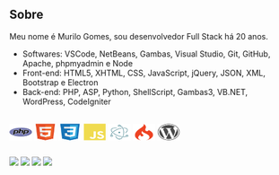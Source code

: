 ## Sobre

Meu nome é Murilo Gomes, sou desenvolvedor Full Stack há 20 anos.

- Softwares: VSCode, NetBeans, Gambas, Visual Studio, Git, GitHub, Apache, phpmyadmin e Node
- Front-end: HTML5, XHTML, CSS, JavaScript, jQuery, JSON, XML, Bootstrap e Electron
- Back-end: PHP, ASP, Python, ShellScript, Gambas3, VB.NET, WordPress, CodeIgniter

<div style="display: inline_block"><br>
  <img align="center" alt="Mu-PHP" height="30" width="40" src="https://raw.githubusercontent.com/devicons/devicon/master/icons/php/php-original.svg">
  <img align="center" alt="Mu-HTML" height="30" width="40" src="https://raw.githubusercontent.com/devicons/devicon/master/icons/html5/html5-original.svg">
  <img align="center" alt="Mu-CSS" height="30" width="40" src="https://raw.githubusercontent.com/devicons/devicon/master/icons/css3/css3-original.svg">
  <img align="center" alt="Mu-JS" height="30" width="40" src="https://raw.githubusercontent.com/devicons/devicon/master/icons/javascript/javascript-plain.svg"> 
  <img align="center" alt="Mu-Electron" height="30" width="40" src="https://raw.githubusercontent.com/devicons/devicon/master/icons/electron/electron-original.svg">
     <img align="center" alt="Mu-CodeIgniter" height="30" width="40" src="https://raw.githubusercontent.com/devicons/devicon/master/icons/codeigniter/codeigniter-plain.svg"> 
   <img align="center" alt="Mu-WordPress" height="30" width="40" src="https://raw.githubusercontent.com/devicons/devicon/master/icons/wordpress/wordpress-plain.svg"> 
</div>
  
  ##
 
<div> 
  <a href="https://www.youtube.com/@mugomesoficial" target="_blank"><img src="https://img.shields.io/badge/YouTube-FF0000?style=for-the-badge&logo=youtube&logoColor=white" target="_blank"></a>
  <a href="https://instagram.com/mugomesoficial" target="_blank"><img src="https://img.shields.io/badge/-Instagram-%23E4405F?style=for-the-badge&logo=instagram&logoColor=white" target="_blank"></a>
  <a href="https://www.linkedin.com/in/mugomes" target="_blank"><img src="https://img.shields.io/badge/-LinkedIn-%230077B5?style=for-the-badge&logo=linkedin&logoColor=white" target="_blank"></a> 
   <a href = "mailto:mugomes@zohomail.com"><img src="https://img.shields.io/badge/-Gmail-%23333?style=for-the-badge&logo=gmail&logoColor=white" target="_blank"></a>
  
</div>
